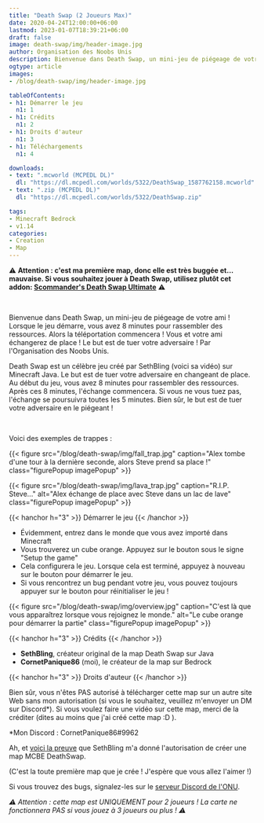 ```yaml
---
title: "Death Swap (2 Joueurs Max)"
date: 2020-04-24T12:00:00+06:00
lastmod: 2023-01-07T18:39:21+06:00
draft: false
image: death-swap/img/header-image.jpg
author: Organisation des Noobs Unis
description: Bienvenue dans Death Swap, un mini-jeu de piégeage de votre ami ! Lorsque le jeu démarre, vous avez 8 minutes pour rassembler des ressources. Alors la téléportation commencera ! Vous et votre ami échangerez de place ! Le but est de tuer votre adversaire ! Par l'Organisation des Noobs Unis.
ogtype: article
images:
- /blog/death-swap/img/header-image.jpg

tableOfContents:
- h1: Démarrer le jeu
  n1: 1
- h1: Crédits
  n1: 2
- h1: Droits d'auteur
  n1: 3
- h1: Téléchargements
  n1: 4

downloads:
- text: ".mcworld (MCPEDL DL)"
  dl: "https://dl.mcpedl.com/worlds/5322/DeathSwap_1587762158.mcworld"
- text: ".zip (MCPEDL DL)"
  dl: "https://dl.mcpedl.com/worlds/5322/DeathSwap.zip"

tags:
- Minecraft Bedrock
- v1.14
categories:
- Creation
- Map
---
```


⚠️ **Attention : c'est ma première map, donc elle est très buggée et... mauvaise. Si vous souhaitez jouer à Death Swap, utilisez plutôt cet addon: [Scommander's Death Swap Ultimate](https://mcpedl.com/deathswap-ultimate-addon/)** ⚠️

&nbsp;

Bienvenue dans Death Swap, un mini-jeu de piégeage de votre ami ! Lorsque le jeu démarre, vous avez 8 minutes pour rassembler des ressources. Alors la téléportation commencera ! Vous et votre ami échangerez de place ! Le but est de tuer votre adversaire ! Par l'Organisation des Noobs Unis.

Death Swap est un célèbre jeu créé par SethBling (voici sa vidéo) sur Minecraft Java. Le but est de tuer votre adversaire en changeant de place.
Au début du jeu, vous avez 8 minutes pour rassembler des ressources. Après ces 8 minutes, l'échange commencera. Si vous ne vous tuez pas, l'échange se poursuivra toutes les 5 minutes. Bien sûr, le but est de tuer votre adversaire en le piégeant !

&nbsp;

Voici des exemples de trappes :

{{< figure src="/blog/death-swap/img/fall_trap.jpg" caption="Alex tombe d'une tour à la dernière seconde, alors Steve prend sa place !" class="figurePopup imagePopup" >}}

{{< figure src="/blog/death-swap/img/lava_trap.jpg" caption="R.I.P. Steve..." alt="Alex échange de place avec Steve dans un lac de lave" class="figurePopup imagePopup" >}}

{{< hanchor h="3" >}}
Démarrer le jeu
{{< /hanchor >}}

- Évidemment, entrez dans le monde que vous avez importé dans Minecraft
- Vous trouverez un cube orange. Appuyez sur le bouton sous le signe "Setup the game"
- Cela configurera le jeu. Lorsque cela est terminé, appuyez à nouveau sur le bouton pour démarrer le jeu.
- Si vous rencontrez un bug pendant votre jeu, vous pouvez toujours appuyer sur le bouton pour réinitialiser le jeu !

{{< figure src="/blog/death-swap/img/overview.jpg" caption="C'est là que vous apparaîtrez lorsque vous rejoignez le monde." alt="Le cube orange pour démarrer la partie" class="figurePopup imagePopup" >}}

{{< hanchor h="3" >}}
Crédits
{{< /hanchor >}}

- **SethBling**, créateur original de la map Death Swap sur Java
- **CornetPanique86** (moi), le créateur de la map sur Bedrock

{{< hanchor h="3" >}}
Droits d'auteur
{{< /hanchor >}}

Bien sûr, vous n'êtes PAS autorisé à télécharger cette map sur un autre site Web sans mon autorisation (si vous le souhaitez, veuillez m'envoyer un DM sur Discord*). Si vous voulez faire une vidéo sur cette map, merci de la créditer (dites au moins que j'ai créé cette map :D ).

*Mon Discord : CornetPanique86#9962

Ah, et [voici la preuve](https://www.reddit.com/r/SethBlingSuggestions/comments/g5btc2/how_do_i_contact_sethbling_because_i_have_a/?utm_source=share&utm_medium=web2x&context=3) que SethBling m'a donné l'autorisation de créer une map MCBE DeathSwap.

(C'est la toute première map que je crée ! J'espère que vous allez l'aimer !)

Si vous trouvez des bugs, signalez-les sur le [serveur Discord de l'ONU](https://discord.gg/dJJyryc).

*⚠ Attention : cette map est UNIQUEMENT pour 2 joueurs ! La carte ne fonctionnera PAS si vous jouez à 3 joueurs ou plus ! ⚠*